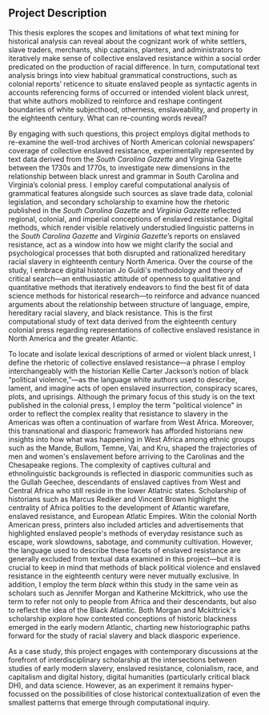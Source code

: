 ## Project Description
This thesis explores the scopes and limitations of what text mining for historical analysis can reveal about the cognizant work of white settlers, slave traders, merchants, ship captains, planters, and administrators to iteratively make sense of collective enslaved resistance within a social order predicated on the production of racial difference. In turn, computational text analysis brings into view habitual grammatical constructions, such as colonial reports’ reticence to situate enslaved people as syntactic agents in accounts referencing forms of occurred or intended violent black unrest, that white authors mobilized to reinforce and reshape contingent boundaries of white subjecthood, otherness, enslaveability, and property in the eighteenth century. What can re-counting words reveal?

By engaging with such questions, this project employs digital methods to re-examine the well-trod archives of North American colonial newspapers’ coverage of collective enslaved resistance, experimentally represented by text data derived from the *South Carolina Gazette* and Virginia Gazette between the 1730s and 1770s, to investigate new dimensions in the relationship between black unrest and grammar in South Carolina and Virginia’s colonial press. I employ careful computational analysis of grammatical features alongside such sources as slave trade data, colonial legislation, and secondary scholarship to examine how the rhetoric published in the *South Carolina Gazette* and *Virginia Gazette* reflected regional, colonial, and imperial conceptions of enslaved resistance. Digital methods, which render visible relatively understudied linguistic patterns in the *South Carolina Gazette* and *Virginia Gazette*’s reports on enslaved resistance, act as a window into how we might clarify the social and psychological processes that both disrupted and rationalized hereditary racial slavery in eighteenth century North America. Over the course of the study, I embrace digital historian Jo Guldi's methodology and theory of critical search—an enthusiastic attitude of openness to qualitative and quantitative methods that iteratively endeavors to find the best fit of data science methods for historical research—to reinforce and advance nuanced arguments about the relationship between structure of language, empire, hereditary racial slavery, and black resistance. This is the first computational study of text data derived from the eighteenth century colonial press regarding representations of collective enslaved resistance in North America and the greater Atlantic. 

To locate and isolate lexical descriptions of armed or violent black unrest, I define the rhetoric of collective enslaved resistance—a phrase I employ interchangeably with the historian Kellie Carter Jackson’s notion of black “political violence,”—as the language white authors used to describe, lament, and imagine acts of open enslaved insurrection, conspiracy scares, plots, and uprisings. Although the primary focus of this study is on the text published in the colonial press, I employ the term "political violence" in order to reflect the complex reality that resistance to slavery in the Americas was often a continuation of warfare from West Africa. Moreover, this transnational and diasporic framework has afforded historians new insights into how what was happening in West Africa among ethnic groups such as the Mande, Bullom, Temne, Vai, and Kru, shaped the trajectories of men and women's enslavement before arriving to the Carolinas and the Chesapeake regions. The complexity of captives cultural and ethnolinguistic backgrounds is reflected in diasporic communities such as the Gullah Geechee, descendants of enslaved captives from West and Central Africa who still reside in the lower Atlatnic states. Scholarship of historians such as Marcus Rediker and Vincent Brown highlight the centrality of Africa polities to the development of Atlantic warefare, enslaved resistance, and European Atlatic Empires. Witin the colonial North American press, printers also included articles and advertisements that highlighted enslaved people's methods of everyday resistance such as escape, work slowdowns, sabotage, and community cultivation. However, the language used to describe these facets of enslaved resistance are generally excluded from textual data examined in this project—but it is crucial to keep in mind that methods of black political violence and enslaved resistance in the eighteenth century were never mutually exclusive. In addition, I employ the term *black* within this study in the same vein as scholars such as Jennifer Morgan and Katherine Mckittrick, who use the term to refer not only to people from Africa and their descendants, but also to reflect the idea of the Black Atlantic. Both Morgan and Mckittrick's scholarship explore how contested conceptions of historic blackness emerged in the early modern Atlantic, charting new historiographic paths forward for the study of racial slavery and black diasporic experience.

As a case study, this project engages with contemporary discussions at the forefront of interdisciplinary scholarship at the intersections between studies of early modern slavery, enslaved resistance, colonialism, race, and capitalism and digital history, digital humanities (particularly critical black DH), and data science. However, as an experiment it remains hyper-focussed on the possibilities of close historical contextualization of even the smallest patterns that emerge through computational inquiry.
